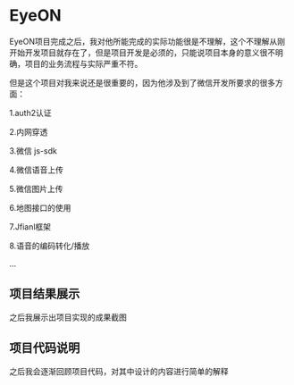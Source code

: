 # EyeON
EyeON项目完成之后，我对他所能完成的实际功能很是不理解，这个不理解从刚开始开发项目就存在了，但是项目开发是必须的，只能说项目本身的意义很不明确，项目的业务流程与实际严重不符。

但是这个项目对我来说还是很重要的，因为他涉及到了微信开发所要求的很多方面：

1.auth2认证

2.内网穿透

3.微信 js-sdk

4.微信语音上传

5.微信图片上传

6.地图接口的使用

7.Jfianl框架

8.语音的编码转化/播放

...
## 项目结果展示
之后我展示出项目实现的成果截图

## 项目代码说明
之后我会逐渐回顾项目代码，对其中设计的内容进行简单的解释
